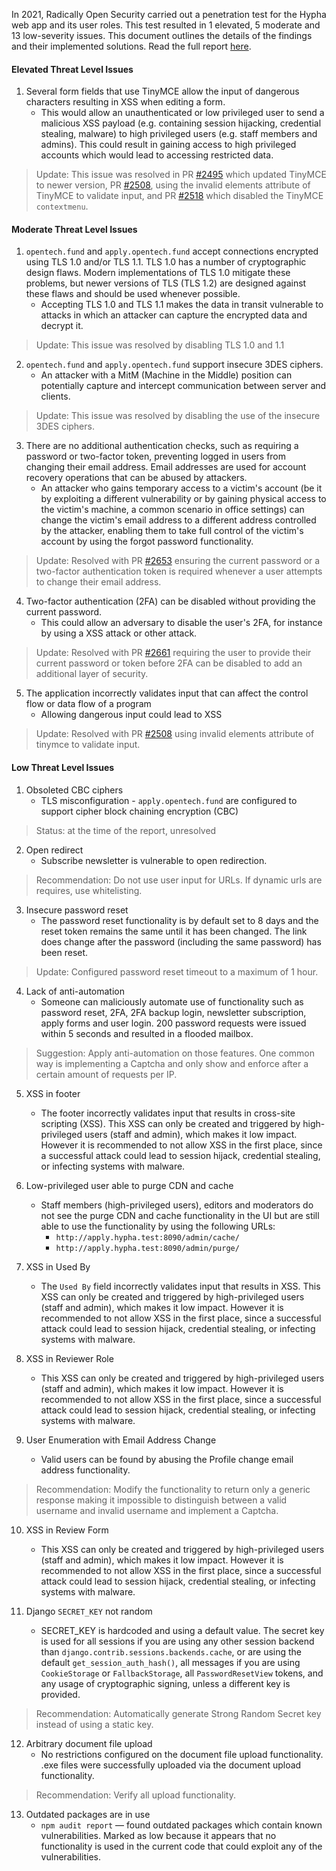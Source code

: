 In 2021, Radically Open Security carried out a penetration test for the Hypha web app and its user roles. This test resulted in 1 elevated, 5 moderate and 13 low-severity issues. This document outlines the details of the findings and their implemented solutions. Read the full report [here](). 

#### Elevated Threat Level Issues 

1. Several form fields that use TinyMCE allow the input of dangerous characters resulting in XSS when editing a form.
    - This would allow an unauthenticated or low privileged user to send a malicious XSS payload (e.g. containing session hijacking, credential stealing, malware) to high privileged users (e.g. staff members and admins). This could result in gaining access to high privileged accounts which would lead to accessing restricted data.
> Update: This issue was resolved in PR [#2495](https://github.com/HyphaApp/hypha/pull/2495) which updated TinyMCE to newer version, PR [#2508](https://github.com/HyphaApp/hypha/pull/2508), using the invalid elements attribute of TinyMCE to validate input, and PR [#2518](https://github.com/HyphaApp/hypha/pull/2518) which disabled the TinyMCE `contextmenu`.



#### Moderate Threat Level Issues

1. `opentech.fund` and `apply.opentech.fund` accept connections encrypted using TLS 1.0 and/or TLS 1.1. TLS 1.0 has a number of cryptographic design flaws. Modern implementations of TLS 1.0 mitigate these problems, but newer versions of TLS (TLS 1.2) are designed against these flaws and should be used whenever possible.
    - Accepting TLS 1.0 and TLS 1.1 makes the data in transit vulnerable to attacks in which an attacker can capture the
encrypted data and decrypt it.
> Update: This issue was resolved by disabling TLS 1.0 and 1.1


2. `opentech.fund` and `apply.opentech.fund` support insecure 3DES ciphers.
    - An attacker with a MitM (Machine in the Middle) position can potentially capture and intercept communication between server and clients.
  > Update: This issue was resolved by disabling the use of the insecure 3DES ciphers.


3. There are no additional authentication checks, such as requiring a password or two-factor token, preventing logged in users from changing their email address. Email addresses are used for account recovery operations that can be abused by attackers.
    - An attacker who gains temporary access to a victim's account (be it by exploiting a different vulnerability or by gaining physical access to the victim's machine, a common scenario in office settings) can change the victim's email address to a different address controlled by the attacker, enabling them to take full control of the victim's account by using the forgot password functionality.
> Update: Resolved with PR [#2653](https://github.com/HyphaApp/hypha/pull/2653) ensuring the current password or a two-factor authentication token is required whenever a user attempts to change their email address.


4. Two-factor authentication (2FA) can be disabled without providing the current password.
    - This could allow an adversary to disable the user's 2FA, for instance by using a XSS attack or other attack.
> Update: Resolved with PR [#2661](https://github.com/HyphaApp/hypha/pull/2661) requiring the user to provide their current password or token before 2FA can be disabled to add an additional layer of security.


5. The application incorrectly validates input that can affect the control flow or data flow of a program
    - Allowing dangerous input could lead to XSS
> Update: Resolved with PR [#2508](https://github.com/HyphaApp/hypha/pull/2508 ) using invalid elements attribute of tinymce to validate input. 


#### Low Threat Level Issues

1. Obsoleted CBC ciphers
    - TLS misconfiguration - `apply.opentech.fund` are configured to support cipher block chaining encryption (CBC) 
> Status: at the time of the report, unresolved 

2. Open redirect
    - Subscribe newsletter is vulnerable to open redirection.
> Recommendation: Do not use user input for URLs. If dynamic urls are requires, use whitelisting. 

3. Insecure password reset 
    - The password reset functionality is by default set to 8 days and the reset token remains the same until it has been changed. The link does change after the password (including the same password) has been reset. 
> Update: Configured password reset timeout to a maximum of 1 hour.

4. Lack of anti-automation 
    - Someone can maliciously automate use of functionality such as password reset, 2FA, 2FA backup login, newsletter subscription, apply forms and user login. 200 password requests were issued within 5 seconds and resulted in a flooded mailbox. 
> Suggestion: Apply anti-automation on those features. One common way is implementing a Captcha and only show and enforce after a certain amount of requests per IP. 

5. XSS in footer 
    - The footer incorrectly validates input that results in cross-site scripting (XSS). This XSS can only be created and triggered by high-privileged users (staff and admin), which makes it low impact. However it is recommended to not allow XSS in the first place, since a successful attack could lead to session hijack, credential stealing, or infecting systems with malware.  


6. Low-privileged user able to purge CDN and cache 
    - Staff members (high-privileged users), editors and moderators do not see the purge CDN and cache functionality in the UI but are still able to use the functionality by using the following URLs:
        - `http://apply.hypha.test:8090/admin/cache/`
        - `http://apply.hypha.test:8090/admin/purge/`

7. XSS in Used By
    - The `Used By` field incorrectly validates input that results in XSS. This XSS can only be created and triggered by high-privileged users (staff and admin), which makes it low impact. However it is recommended to not allow XSS in the first place, since a successful attack could lead to session hijack, credential stealing, or infecting systems with malware.  


8. XSS in Reviewer Role 
    - This XSS can only be created and triggered by high-privileged users (staff and admin), which makes it low impact. However it is recommended to not allow XSS in the first place, since a successful attack could lead to session hijack, credential stealing, or infecting systems with malware.  


9. User Enumeration with Email Address Change 
    - Valid users can be found by abusing the Profile change email address functionality. 
> Recommendation: Modify the functionality to return only a generic response making it impossible to distinguish between a valid username and invalid username and implement a Captcha. 


10. XSS in Review Form 
    - This XSS can only be created and triggered by high-privileged users (staff and admin), which makes it low impact. However it is recommended to not allow XSS in the first place, since a successful attack could lead to session hijack, credential stealing, or infecting systems with malware.  


11. Django `SECRET_KEY` not random 
    - SECRET_KEY is hardcoded and using a default value. The secret key is used for all sessions if you are using any other session backend than `django.contrib.sessions.backends.cache`, or are using the default `get_session_auth_hash()`, all messages if you are using `CookieStorage` or `FallbackStorage`, all `PasswordResetView` tokens, and any usage of cryptographic signing, unless a different key is provided.
> Recommendation: Automatically generate Strong Random Secret key instead of using a static key.


12. Arbitrary document file upload 
    - No restrictions configured on the document file upload functionality. .exe files were successfully uploaded via the document upload functionality. 
> Recommendation: Verify all upload functionality. 


13. Outdated packages are in use 
    - `npm audit report` — found outdated packages which contain known vulnerabilities. Marked as low because it appears that no functionality is used in the current code that could exploit any of the vulnerabilities. 
